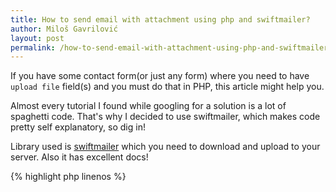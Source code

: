 ```yaml
---
title: How to send email with attachment using php and swiftmailer?
author: Miloš Gavrilović
layout: post
permalink: /how-to-send-email-with-attachment-using-php-and-swiftmailer/
---
```

If you have some contact form(or just any form) where you need to have `upload file` field(s) and you must do that in PHP, this article might help you.

Almost every tutorial I found while googling for a solution is a lot of spaghetti code. That's why I decided to use swiftmailer, which makes code pretty self explanatory, so dig in!

Library used is [swiftmailer](http://swiftmailer.org/) which you need to download and upload to your server. Also it has excellent docs!

{% highlight php linenos %}
<?php
require_once 'swiftmailer/swift_required.php';

if ( // Maybe add some validation here, like check for value of some hidden field or whatever ) {

    // Catch your $_POST
    $yourName = $_POST['yourName'];
    // etc

    // File validation
    $maxFileSize = 10240; // file size in KB
    $maxFileSizeMb = $maxFileSize / 1024; // file size in MB

    // Specify what extension you are accepting for your file
    $allowedExtensions = array("jpg", "jpeg", "tiff", "pdf", "doc", "docx");

    $uploadedFileName = basename($_FILES['yourFile']['name']);
    $uploadedFileType = substr($uploadedFileName, strrpos($uploadedFileName, '.') + 1);
    $uploadedFileSize = $_FILES["yourFile"]["size"] / 1024;

    if ( $uploadedFileSize &gt; $maxFileSize ) {
        $errors .= "Size of file should be less than $maxFileSizeMb MB rn";
    } else {
        $extensionAllowed = false;

        for ( $i = 0; $i &lt; sizeof($allowedExtensions); $i++ ) {
            if ( strcasecmp($allowedExtensions[$i], $uploadedFileType) == 0 ) {
                $extensionAllowed = true;
            }
        }

        if ( ! $extensionAllowed ) {
            $errors .= "The uploaded file is not supported file type. Only the following file types are supported: " . I'mplode(',',$allowedExtensions) . " rn";
        } else {
            $pathOfUploadedFile = "some-writable-directory/$uploadedFileName";

            $tmp_path = $_FILES["yourFile"]["tmp_name"];

            if ( is_uploaded_file($tmp_path) ) {
                if( ! copy($tmp_path, $pathOfUploadedFile) ) {
                    $errors .= "error while copying the uploaded file rn";
                } else {
                    // Set up message text
                    $messageText = "Name: $yourName rn";
                    // etc

                    // Start up swiftmailer
                    $transport = Swift_MailTransport::newInstance();

                    //Create the Mailer using your created Transport
                    $mailer = Swift_Mailer::newInstance($transport);

                    //Create a message
                    $message = Swift_Message::newInstance("Your name: $yourFullName")
                      -&gt;setFrom(array($yourEmail =&gt; $yourFullName ) )
                      -&gt;setTo(array("mail@mail.com" =&gt; "John Doe"))
                      -&gt;setBody($messageText)
                      -&gt;attach(Swift_Attachment::fromPath( $pathOfUploadedFile ));

                    //Send the message
                    if( $mailer-&gt;send($message) ) {
                        // if mail has been sent -&gt; delete uploaded file from your server
                        unlink($pathOfUploadedFile);
                    }
                }
            } else {
                $errors .= "tmp_path fail rn";
            }
        }
    }
}
{% endhighlight %}
